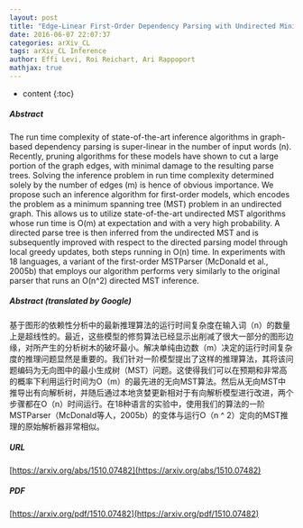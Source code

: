```yaml
---
layout: post
title: "Edge-Linear First-Order Dependency Parsing with Undirected Minimum Spanning Tree Inference"
date: 2016-06-07 22:07:37
categories: arXiv_CL
tags: arXiv_CL Inference
author: Effi Levi, Roi Reichart, Ari Rappoport
mathjax: true
---
```


* content
{:toc}

##### Abstract
The run time complexity of state-of-the-art inference algorithms in graph-based dependency parsing is super-linear in the number of input words (n). Recently, pruning algorithms for these models have shown to cut a large portion of the graph edges, with minimal damage to the resulting parse trees. Solving the inference problem in run time complexity determined solely by the number of edges (m) is hence of obvious importance. We propose such an inference algorithm for first-order models, which encodes the problem as a minimum spanning tree (MST) problem in an undirected graph. This allows us to utilize state-of-the-art undirected MST algorithms whose run time is O(m) at expectation and with a very high probability. A directed parse tree is then inferred from the undirected MST and is subsequently improved with respect to the directed parsing model through local greedy updates, both steps running in O(n) time. In experiments with 18 languages, a variant of the first-order MSTParser (McDonald et al., 2005b) that employs our algorithm performs very similarly to the original parser that runs an O(n^2) directed MST inference.

##### Abstract (translated by Google)
基于图形的依赖性分析中的最新推理算法的运行时间复杂度在输入词（n）的数量上是超线性的。最近，这些模型的修剪算法已经显示出削减了很大一部分的图形边缘，对所产生的分析树木的破坏最小。解决单纯由边数（m）决定的运行时间复杂度的推理问题显然是重要的。我们针对一阶模型提出了这样的推理算法，其将该问题编码为无向图中的最小生成树（MST）问题。这使得我们可以在预期和非常高的概率下利用运行时间为O（m）的最先进的无向MST算法。然后从无向MST中推导出有向解析树，并随后通过本地贪婪更新相对于有向解析模型进行改进，两个步骤都在O（n）时间运行。在18种语言的实验中，使用我们的算法的一阶MSTParser（McDonald等人，2005b）的变体与运行O（n ^ 2）定向的MST推理的原始解析器非常相似。

##### URL
[https://arxiv.org/abs/1510.07482](https://arxiv.org/abs/1510.07482)

##### PDF
[https://arxiv.org/pdf/1510.07482](https://arxiv.org/pdf/1510.07482)

